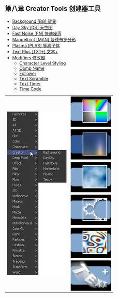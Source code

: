 ## 第八章 Creator Tools 创建器工具

- [Background [BG] 背景](./Background%20[BG].md)
- [Day Sky [DS] 天空图](./Day%20Sky%20[DS].md)
- [Fast Noise [FN] 快速噪声](./Fast%20Noise%20[FN].md)
- [Mandelbrot [MAN] 曼德布罗分形](./Mandelbrot%20[MAN].md)
- [Plasma [PLAS] 等离子体](./Plasma%20[PLAS].md)
- [Text Plus [TXT+] 文本+](./Text%20Plus%20[TXT+].md)
- [Modifiers 修改器](./Creator%20Modifiers.md)
  - [Character Level Styling](./Creator%20Modifiers.md#Character%20Level%20Styling)
  - [Comp Name](./Creator%20Modifiers.md#Comp%20Name)
  - [Follower](./Creator%20Modifiers.md#Follower)
  - [Text Scramble](./Creator%20Modifiers.md#Text%20Scramble)
  - [Text Timer](./Creator%20Modifiers.md#Text%20Timer)
  - [Time Code](./Creator%20Modifiers.md#Time%20Code)

<table id="img">
  <tr>
    <td rowspan="6"><img src="images/Creator_index.png" alt="Creator_index"></td>
    <td><img src="images/index_Background.png" alt="index_Background"></td>
  </tr>
  <tr>
    <td><img src="images/index_DaySky.jpg" alt="index_DaySky"></td>
  </tr>
  <tr>
    <td><img src="images/index_FastNoise.jpg" alt="index_FastNoise"></td>
  </tr>
  <tr>
    <td><img src="images/index_Mandelbrot.jpg" alt="index_Mandelbrot"></td>
  </tr>
  <tr>
    <td><img src="images/index_Plasma.jpg" alt="index_Plasma"></td>
  </tr>
  <tr>
    <td><img src="images/index_TextPlus.jpg" alt="index_TextPlus"></td>
  </tr>
</table>


